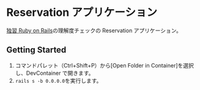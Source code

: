 # Reservation アプリケーション

[独習 Ruby on Rails](https://www.shoeisha.co.jp/book/detail/9784798160689)の理解度チェックの Reservation アプリケーション。

## Getting Started

1. コマンドパレット（Ctrl+Shift+P）から[Open Folder in Container]を選択し、DevContainer で開きます。
1. `rails s -b 0.0.0.0`を実行します。
